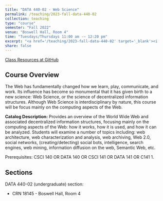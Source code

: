 ```yaml
---
title: "DATA 440-02 - Web Science"
permalink: /teaching/2023-fall-data-440-02
collection: teaching
type: "course"
semester: "Fall 2022"
venue: "Boswell Hall, Room 4"
time: "Tuesdays/Thursdays 11:00 am -– 12:20 pm"
excerpt: "<a href='/teaching/2023-fall-data-440-02' target='_blank'><i class='fab fa-fw fa-github' style='color:#171516'></i></a> &nbsp; **Catalog Description:** The Web has fundamentally changed how we learn, play, communicate, and work. Its influence has become so monumental that it has given birth to a new science: Web Science, or the science of decentralized information structures. Although Web Science is interdisciplinary by nature, this course will be focus mainly on the computing aspects of the Web: how it works, how it is used, and how it can be analyzed. We will examine several topics including: web architecture, web characterization and analysis, web archiving, Web 2.0, social networks, (creating/detecting) social bots, collective intelligence, search engines, web mining, information diffusion on the web, Semantic Web, etc."
share: false
---
```


<a href="https://github.com/anwala/teaching-web-science/tree/main/fall-2023" target="_blank" class="btn btn--mcw"><i class="fab fa-fw fa-github"></i><span> Class Resources at GitHub</span></a>

## Course Overview

The Web has fundamentally changed how we learn, play, communicate, and work. Its influence has become so monumental that it has given birth to a new science: Web Science, or the science of decentralized information structures. Although Web Science is interdisciplinary by nature, this course will be focus mainly on the computing aspects of the Web.

**Catalog Description:** Provides an overview of the World Wide Web and associated decentralized information structures, focusing mainly on the computing aspects of the Web: how it works, how it is used, and how it can be analyzed. Students will examine a number of topics including: web architecture, web characterization and analysis, web archiving, Web 2.0, social networks, (creating/detecting) social bots,  intelligence, search engines, web mining, information diffusion on the web, Semantic Web, etc. 

Prerequisites: CSCI 140 OR DATA 140 OR CSCI 141 OR DATA 141 OR C141 1.

## Sections

DATA 440-02 (undergraduate) section:

* CRN 18145 - Boswell Hall, Room 4
